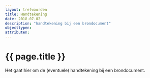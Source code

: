 ```yaml
---
layout: trefwoorden
title: Handtekening
date: 2018-07-02
description: "handtekening bij een brondocument"
objecttypen:
attributen:
---
```


# {{ page.title }}

Het gaat hier om de (eventuele) handtekening bij een brondocument.
